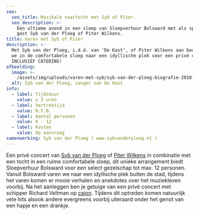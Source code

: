 ```yaml
---
seo:
  seo_title: Muzikale vaartocht met Syb of Piter.
  seo_description: >-
    Een ultieme avond in een sloep van Sloepverhuur Bolsward met als speciale
    gast Syb van der Ploeg of Piter Wilkens.
title: Varen met Syb of Piter
description: >-
  Met Syb van der Ploeg, i.d.d. van 'De Kast', of Piter Wilkens aan boord varen
  we in de comfortabele sloep naar een idyllische plek voor een privé concert.
  INCLUSIEF CATERING!
afbeelding:
  image: >-
    /assets/img/uploads/varen-met-syb/syb-van-der-ploeg-biografie-2018-pdfgrafie-2.jpg
  alt: Syb van der Ploeg, zanger van De Kast
info:
  - label: Tijdsduur
    value: ± 3 uren
  - label: Vertrektijd
    value: N.T.B.
  - label: Aantal personen
    value: 8 - 12
  - label: Kosten
    value: Op aanvraag
samenwerking: Syb van der Ploeg ( www.sybvanderploeg.nl )
---
```


Een privé concert van&nbsp;<a target="_blank" rel="noopener" href="https://www.sybvanderploeg.nl/pers-media/fotos/">Syb van der Ploeg</a>&nbsp;of <a target="_blank" rel="noopener" href="https://www.piterwilkens.frl">Piter Wilkens</a>&nbsp;in combinatie met een tocht in een ruime comfortabele sloep, dit unieke arrangement biedt Sloepverhuur Bolsward voor een select gezelschap tot max. 12 personen. Vanuit Bolsward varen we naar een idyllische plek buiten de stad, tijdens het varen komen er mooie verhalen en anekdotes over het muziekleven voorbij. Na het aanleggen ben je getuige van een privé concert met schipper Richard Veltman op <a target="_blank" rel="noopener" href="https://nl.wikipedia.org/wiki/Caj%C3%B3n">cajon</a>. Tijdens dit optreden komen natuurlijk vele hits alsook andere evergreens voorbij uiteraard onder het genot van een hapje en een drankje.
